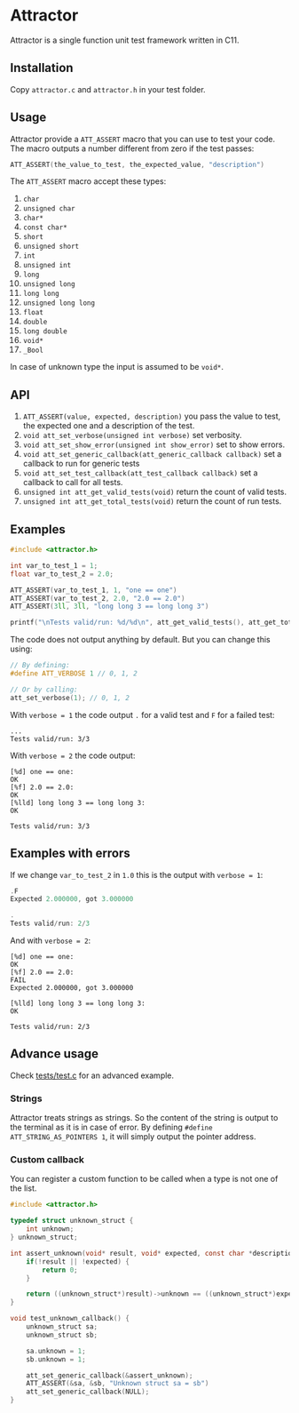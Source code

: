 # Attractor

Attractor is a single function unit test framework written in C11.

## Installation

Copy `attractor.c` and `attractor.h` in your test folder.

## Usage

Attractor provide a `ATT_ASSERT` macro that you can use to test your code. The macro outputs a
number different from zero if the test passes:

```c
ATT_ASSERT(the_value_to_test, the_expected_value, "description")
```

The `ATT_ASSERT` macro accept these types:

1. `char`
2. `unsigned char`
3. `char*`
4. `const char*`
5. `short`
6. `unsigned short`
7. `int`
8. `unsigned int`
9. `long`
10. `unsigned long`
11. `long long`
12. `unsigned long long`
13. `float`
14. `double`
15. `long double`
16. `void*`
17. `_Bool`

In case of unknown type the input is assumed to be `void*`.

## API

1. `ATT_ASSERT(value, expected, description)` you pass the value to test, the expected one and a
   description of the test.
2. `void att_set_verbose(unsigned int verbose)` set verbosity.
3. `void att_set_show_error(unsigned int show_error)` set to show errors.
4. `void att_set_generic_callback(att_generic_callback callback)` set a callback to run for generic
   tests
5. `void att_set_test_callback(att_test_callback callback)` set a callback to call for all tests.
6. `unsigned int att_get_valid_tests(void)` return the count of valid tests.
7. `unsigned int att_get_total_tests(void)` return the count of run tests.

## Examples

```c
#include <attractor.h>

int var_to_test_1 = 1;
float var_to_test_2 = 2.0;

ATT_ASSERT(var_to_test_1, 1, "one == one")
ATT_ASSERT(var_to_test_2, 2.0, "2.0 == 2.0")
ATT_ASSERT(3ll, 3ll, "long long 3 == long long 3")

printf("\nTests valid/run: %d/%d\n", att_get_valid_tests(), att_get_total_tests());
```

The code does not output anything by default. But you can change this using:

```c
// By defining:
#define ATT_VERBOSE 1 // 0, 1, 2

// Or by calling:
att_set_verbose(1); // 0, 1, 2
```

With `verbose = 1` the code output `.` for a valid test and `F` for a failed test:

```
...
Tests valid/run: 3/3
```

With `verbose = 2` the code output:

```
[%d] one == one:                                                              OK
[%f] 2.0 == 2.0:                                                              OK
[%lld] long long 3 == long long 3:                                            OK

Tests valid/run: 3/3
```

## Examples with errors

If we change `var_to_test_2` in `1.0` this is the output with `verbose = 1`:

```c
.F
Expected 2.000000, got 3.000000

.
Tests valid/run: 2/3
```

And with `verbose = 2`:

```
[%d] one == one:                                                              OK
[%f] 2.0 == 2.0:                                                            FAIL
Expected 2.000000, got 3.000000

[%lld] long long 3 == long long 3:                                            OK

Tests valid/run: 2/3
```

## Advance usage

Check [tests/test.c](tests/test.c) for an advanced example.

### Strings

Attractor treats strings as strings. So the content of the string is output to the terminal as it is
in case of error. By defining `#define ATT_STRING_AS_POINTERS 1`, it will simply output the pointer
address.

### Custom callback

You can register a custom function to be called when a type is not one of the list.

```c
#include <attractor.h>

typedef struct unknown_struct {
    int unknown;
} unknown_struct;

int assert_unknown(void* result, void* expected, const char *description) {
    if(!result || !expected) {
        return 0;
    }

    return ((unknown_struct*)result)->unknown == ((unknown_struct*)expected)->unknown;
}

void test_unknown_callback() {
    unknown_struct sa;
    unknown_struct sb;

    sa.unknown = 1;
    sb.unknown = 1;

    att_set_generic_callback(&assert_unknown);
    ATT_ASSERT(&sa, &sb, "Unknown struct sa = sb")
    att_set_generic_callback(NULL);
}
```
